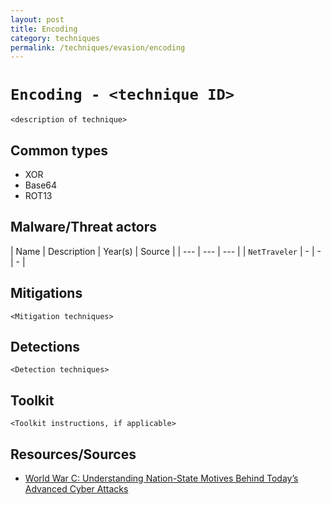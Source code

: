 ```yaml
---
layout: post
title: Encoding
category: techniques
permalink: /techniques/evasion/encoding
---
```

# `Encoding - <technique ID>`

`<description of technique>`

## Common types

* XOR
* Base64
* ROT13

## Malware/Threat actors

| Name | Description | Year(s) | Source |
| --- | --- | --- |
| `NetTraveler` | - | - | - |

## Mitigations

`<Mitigation techniques>`

## Detections

`<Detection techniques>`

## Toolkit

`<Toolkit instructions, if applicable>`

## Resources/Sources

* [World War C: Understanding Nation-State Motives Behind Today’s Advanced Cyber Attacks](https://github.com/CyberMonitor/APT_CyberCriminal_Campagin_Collections/blob/master/2013/fireeye-wwc-report.pdf)
